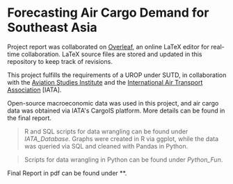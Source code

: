 # Forecasting Air Cargo Demand for Southeast Asia

Project report was collaborated on [Overleaf](https://www.overleaf.com/), an online LaTeX editor for real-time collaboration. 
LaTeX source files are stored and updated in this repository to keep track of revisions. 

This project fulfills the requirements of a UROP under SUTD, in collaboration with the [Aviation Studies Institute](https://asi.sutd.edu.sg/) and the [International Air Transport Association](https://www.iata.org/) [IATA].

Open-source macroeconomic data was used in this project, and air cargo data was obtained via IATA's CargoIS platform. More details can be found in the final report.

> R and SQL scripts for data wrangling can be found under *IATA_Database*. Graphs were created in R via ggplot, while the data was queried via SQL and cleaned with Pandas in Python.

> Scripts for data wrangling in Python can be found under *Python_Fun*.

Final Report in pdf can be found under **.
 
